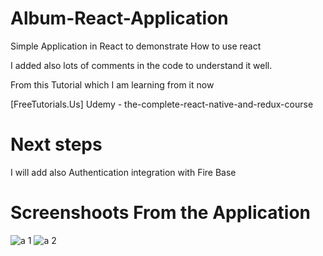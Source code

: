 # Album-React-Application

Simple Application in React to demonstrate How to use react 

I added also lots of comments in the code to understand it well.

From this Tutorial which I am learning from it now 

[FreeTutorials.Us] Udemy - the-complete-react-native-and-redux-course

# Next steps

I will add also Authentication integration with Fire Base 


# Screenshoots From the Application

![a 1](https://user-images.githubusercontent.com/7056242/40879427-e231a4ca-669f-11e8-94d0-bc4f7e020f6b.PNG)       ![a 2](https://user-images.githubusercontent.com/7056242/40879439-1c0d54f0-66a0-11e8-9bd6-10a3612ea229.PNG)

